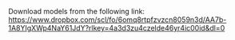 Download models from the following link: https://www.dropbox.com/scl/fo/6omq8rtpfzvzcn8059n3d/AA7b-1A8YIgXWp4NaY61JdY?rlkey=4a3d3zu4czelde46yr4ic00id&dl=0